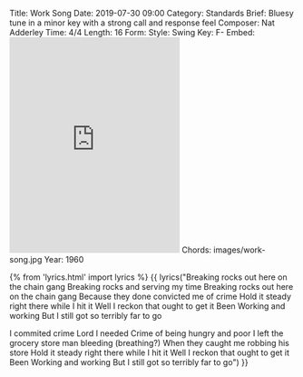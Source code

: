 Title: Work Song
Date: 2019-07-30 09:00
Category: Standards
Brief: Bluesy tune in a minor key with a strong call and response feel
Composer: Nat Adderley
Time: 4/4
Length: 16
Form:
Style: Swing
Key: F-
Embed: <iframe src="https://open.spotify.com/embed/user/thatdavidmiller/playlist/2GWaqA7FzgHIvppN6koqgP" width="300" height="380" frameborder="0" allowtransparency="true" allow="encrypted-media"></iframe>
Chords: images/work-song.jpg
Year: 1960

{% from 'lyrics.html' import lyrics %}
{{ lyrics("Breaking rocks out here on the chain gang
Breaking rocks and serving my time
Breaking rocks out here on the chain gang
Because they done convicted me of crime
Hold it steady right there while I hit it
Well I reckon that ought to get it
Been Working and working
But I still got so terribly far to go

I commited crime Lord I needed
Crime of being hungry and poor
I left the grocery store man bleeding (breathing?)
When they caught me robbing his store
Hold it steady right there while I hit it
Well I reckon that ought to get it
Been Working and working
But I still got so terribly far to go") }}
